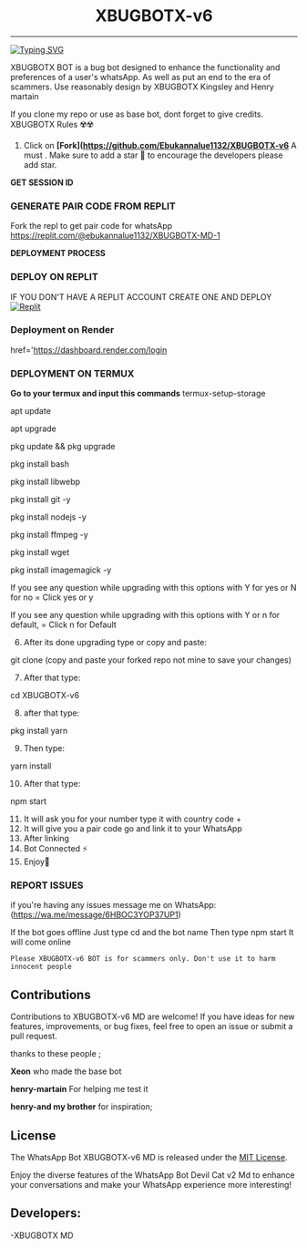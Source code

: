 <h1 align="center"> XBUGBOTX-v6 </h1>
<p align="center">  
  
***
  
<a href="https://git.io/typing-svg"><img src="https://readme-typing-svg.demolab.com?font=Black+Ops+One&size=50&pause=1000&color=1BAFBAFF&center=true&width=910&height=100&lines=THANKS FOR CHOOSING ; XBUGBOTX-V2.0;WHATSAPP+BUG+BOT;CREATED+BY+XBUGBOTX+MD;RELEASED+11.07.24" alt="Typing SVG" /></a>
  </p>

XBUGBOTX BOT is a bug bot designed to enhance the functionality and preferences of a user's whatsApp. As well as put an end to the era of scammers. Use reasonably design by XBUGBOTX Kingsley and  Henry martain

If you clone my repo or use as base bot, dont forget to give credits. XBUGBOTX Rules ☢️☢️

1. Click on **[Fork](https://github.com/Ebukannalue1132/XBUGBOTX-v6** A must . Make sure to add a star 🌟 to encourage the developers please add star.
   
**GET SESSION ID**
### GENERATE PAIR CODE FROM REPLIT
Fork the repl to get pair code for whatsApp
https://replit.com/@ebukannalue1132/XBUGBOTX-MD-1

**DEPLOYMENT PROCESS**
### DEPLOY ON REPLIT
IF YOU DON'T HAVE A REPLIT ACCOUNT CREATE ONE AND DEPLOY 
    <br>
    <a href='https://replit.com/github/Anime-King01/Devil_Cat-V2.0' target="_blank"><img alt='Replit' src='https://img.shields.io/badge/-Deploy-red?style=for-the-badge&logo=replit&logoColor=white'/></a>
### Deployment on Render
href='https://dashboard.render.com/login

### DEPLOYMENT ON TERMUX

**Go to your termux and input this commands**
termux-setup-storage

apt update

apt upgrade

pkg update && pkg upgrade

pkg install bash

pkg install libwebp

pkg install git -y

pkg install nodejs -y

pkg install ffmpeg -y 

pkg install wget

pkg install imagemagick -y


If you see any question while upgrading with this options with Y for yes or N for no = Click yes or y

If you see any question while upgrading with this options with Y or n for default, = Click n for Default

6. After its done upgrading type or copy and paste:

git clone  (copy and paste your forked repo not mine to save your changes) 

7. After that type: 

cd XBUGBOTX-v6

8. after that type:

pkg install yarn

9. Then type:

yarn install 

10. After that type:

npm start 

11. It will ask you for your number type it with country code +
12. It will give you a pair code go and link it to your WhatsApp 
13. After linking
14. Bot Connected ⚡
15. Enjoy🤖

### REPORT ISSUES

if you're having any issues message me on
WhatsApp: (https://wa.me/message/6HBOC3YOP37UP1) 

If the bot goes offline 
Just type cd and the bot name 
Then type npm start
It will come online

`Please XBUGBOTX-v6 BOT is for scammers only. Don't use it to harm innocent people`


## Contributions

Contributions to XBUGBOTX-v6 MD are welcome! If you have ideas for new features, improvements, or bug fixes, feel free to open an issue or submit a pull request. <br>

   thanks to these people ;

   **Xeon** who made the base bot

   **henry-martain** For helping me test it
   
   **henry-and my brother** for inspiration; <br>


## License

The WhatsApp Bot XBUGBOTX-v6 MD is released under the [MIT License](https://opensource.org/licenses/MIT).

Enjoy the diverse features of the WhatsApp Bot Devil Cat v2 Md to enhance your conversations and make your WhatsApp experience more interesting!

## Developers:

-XBUGBOTX MD
